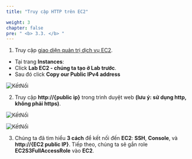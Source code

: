 ```yaml
---
title: "Truy cập HTTP trên EC2"

weight: 3
chapter: false
pre: " <b> 3.3. </b> "
---
```


1. Truy cập [giao diện quản trị dịch vụ EC2](https://console.aws.amazon.com/ec2/v2/home).

- Tại trang **Instances**:
- Click **Lab EC2 - chúng ta tạo ở Lab trước**.
- Sau đó click **Copy our Public IPv4 address**

![KếtNối](/images/3.connect/006-connect.png)

2. Truy cập **http://{public ip}** trong trình duyệt web **(lưu ý: sử dụng http, không phải https)**.

![KếtNối](/images/3.connect/007-connect.png)

![KếtNối](/images/3.connect/008-connect.png)

3. Chúng ta đã tìm hiểu **3 cách** để kết nối đến **EC2**: **SSH**, **Console**, và **http://{EC2 public IP}**. Tiếp theo, chúng ta sẽ gắn role
**EC2S3FullAccessRole** vào **EC2**.